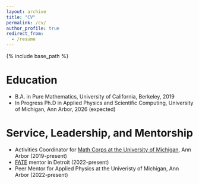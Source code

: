 ```yaml
---
layout: archive
title: "CV"
permalink: /cv/
author_profile: true
redirect_from:
  - /resume
---
```


{% include base_path %}

Education
======
* B.A. in Pure Mathematics, University of California, Berkeley, 2019
* In Progress Ph.D in Applied Physics and Scientific Computing, University of Michigan, Ann Arbor, 2026 (expected)

Service, Leadership, and Mentorship
======
* Activities Coordinator for [Math Corps at the University of Michigan](https://sites.lsa.umich.edu/math-corps/), Ann Arbor (2019-present)
* [FATE](https://givemerit.org/pages/fate) mentor in Detroit (2022-present)
* Peer Mentor for Applied Physics at the Univeristy of Michigan, Ann Arbor (2022-present) 
